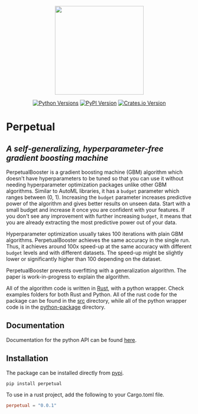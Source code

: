 <p align="center">
  <img  height="240" src="https://github.com/perpetual-ml/perpetual/raw/main/resources/perp_logo.png">
</p>

<div align="center">

[![Python Versions](https://img.shields.io/pypi/pyversions/perpetual.svg?logo=python&logoColor=white)](https://pypi.org/project/perpetual)
[![PyPI Version](https://img.shields.io/pypi/v/perpetual.svg?logo=pypi&logoColor=white)](https://pypi.org/project/perpetual)
[![Crates.io Version](https://img.shields.io/crates/v/:perpetual?logo=rust&logoColor=white)](https://crates.io/crates/perpetual)

</div>

# Perpetual

## _A self-generalizing, hyperparameter-free gradient boosting machine_

PerpetualBooster is a gradient boosting machine (GBM) algorithm which doesn't have hyperparameters to be tuned so that you can use it without needing hyperparameter optimization packages unlike other GBM algorithms. Similar to AutoML libraries, it has a `budget` parameter which ranges between (0, 1). Increasing the `budget` parameter increases predictive power of the algorithm and gives better results on unseen data. Start with a small budget and increase it once you are confident with your features. If you don't see any improvement with further increasing `budget`, it means that you are already extracting the most predictive power out of your data.

Hyperparameter optimization usually takes 100 iterations with plain GBM algorithms. PerpetualBooster achieves the same accuracy in the single run. Thus, it achieves around 100x speed-up at the same accuracy with different `budget` levels and with different datasets. The speed-up might be slightly lower or significantly higher than 100 depending on the dataset.

PerpetualBooster prevents overfitting with a generalization algorithm. The paper is work-in-progress to explain the algorithm.

All of the algorithm code is written in [Rust](https://www.rust-lang.org/), with a python wrapper. Check examples folders for both Rust and Python. All of the rust code for the package can be found in the [src](src/) directory, while all of the python wrapper code is in the [python-package](python-package/) directory.

## Documentation

Documentation for the python API can be found [here](https://perpetual-ml.com/docs/).

## Installation

The package can be installed directly from [pypi](https://pypi.org/project/perpetual/).

```shell
pip install perpetual
```

To use in a rust project, add the following to your Cargo.toml file.

```toml
perpetual = "0.0.1"
```

